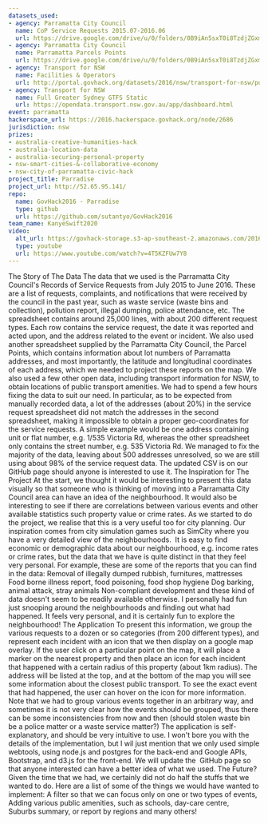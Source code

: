 ```yaml
---
datasets_used:
- agency: Parramatta City Council
  name: CoP Service Requests 2015.07-2016.06
  url: https://drive.google.com/drive/u/0/folders/0B9iAn5sxT0i8TzdjZGxmMkIzMFU
- agency: Parramatta City Council
  name: Parramatta Parcels Points
  url: https://drive.google.com/drive/u/0/folders/0B9iAn5sxT0i8TzdjZGxmMkIzMFU
- agency: Transport for NSW
  name: Facilities & Operators
  url: http://portal.govhack.org/datasets/2016/nsw/transport-for-nsw/public-transport---facilities-and-operators.html
- agency: Transport for NSW
  name: Full Greater Sydney GTFS Static
  url: https://opendata.transport.nsw.gov.au/app/dashboard.html
event: parramatta
hackerspace_url: https://2016.hackerspace.govhack.org/node/2686
jurisdiction: nsw
prizes:
- australia-creative-humanities-hack
- australia-location-data
- australia-securing-personal-property
- nsw-smart-cities-&-collaborative-economy
- nsw-city-of-parramatta-civic-hack
project_title: Parradise
project_url: http://52.65.95.141/
repo:
  name: GovHack2016 - Parradise
  type: github
  url: https://github.com/sutantyo/GovHack2016
team_name: KanyeSwift2020
video:
  alt_url: https://govhack-storage.s3-ap-southeast-2.amazonaws.com/2016/COMBINED_720P.mov
  type: youtube
  url: https://www.youtube.com/watch?v=4T5KZFUw7Y8
---
```


The Story of The Data
The data that we used is the Parramatta City Council's Records of Service Requests from July 2015 to June 2016. These are a list of requests, complaints, and notifications that were received by the council in the past year, such as waste service (waste bins and collection), pollution report, illegal dumping, police attendance, etc. The spreadsheet contains around 25,000 lines, with about 200 different request types. Each row contains the service request, the date it was reported and acted upon, and the address related to the event or incident.
We also used another spreadsheet supplied by the Parramatta City Council, the Parcel Points, which contains information about lot numbers of Parramatta addresses, and most importantly, the latitude and longitudinal coordinates of each address, which we needed to project these reports on the map. We also used a few other open data, including transport information for NSW, to obtain locations of public transport amenities.
We had to spend a few hours fixing the data to suit our need. In particular, as to be expected from manually recorded data, a lot of the addresses (about 20%) in the service request spreadsheet did not match the addresses in the second spreadsheet, making it impossible to obtain a proper geo-coordinates for the service requests. A simple example would be one address containing unit or flat number, e.g. 1/535 Victoria Rd, whereas the other spreadsheet only contains the street number, e.g. 535 Victoria Rd. We managed to fix the majority of the data, leaving about 500 addresses unresolved, so we are still using about 98% of the service request data. The updated CSV is on our GitHub page should anyone is interested to use it.
The Inspiration for The Project
At the start, we thought it would be interesting to present this data visually so that someone who is thinking of moving into a Parramatta City Council area can have an idea of the neighbourhood. It would also be interesting to see if there are correlations between various events and other available statistics such property value or crime rates. As we started to do the project, we realise that this is a very useful too for city planning. Our inspiration comes from city simulation games such as SimCity where you have a very detailed view of the neighbourhoods. 
It is easy to find economic or demographic data about our neighbourhood, e.g. income rates or crime rates, but the data that we have is quite distinct in that they feel very personal. For example, these are some of the reports that you can find in the data:
Removal of illegally dumped rubbish, furnitures, mattresses
Food borne illness report, food poisoning, food shop hygiene
Dog barking, animal attack, stray animals
Non-compliant development
and these kind of data doesn't seem to be readily available otherwise. I personally had fun just snooping around the neighbourhoods and finding out what had happened. It feels very personal, and it is certainly fun to explore the neighbourhood!
The Application
To present this information, we group the various requests to a dozen or so categories (from 200 different types), and represent each incident with an icon that we then display on a google map overlay. If the user click on a particular point on the map, it will place a marker on the nearest property and then place an icon for each incident that happened with a certain radius of this property (about 1km radius). The address will be listed at the top, and at the bottom of the map you will see some information about the closest public transport.
To see the exact event that had happened, the user can hover on the icon for more information. Note that we had to group various events together in an arbitrary way, and sometimes it is not very clear how the events should be grouped, thus there can be some inconsistencies from now and then (should stolen waste bin be a police matter or a waste service matter?)
The application is self-explanatory, and should be very intuitive to use. I won't bore you with the details of the implementation, but I wil just mention that we only used simple webtools, using node.js and postgres for the back-end and Google APIs, Bootstrap, and d3.js for the front-end. We will update the  GitHub page so that anyone interested can have a better idea of what we used.
The Future?
Given the time that we had, we certainly did not do half the stuffs that we wanted to do. Here are a list of some of the things we would have wanted to implement:
A filter so that we can focus only on one or two types of events,
Adding various public amenities, such as schools, day-care centre, 
Suburbs summary, or report by regions​​​​​​
and many others!